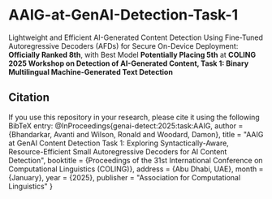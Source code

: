 # AAIG-at-GenAI-Detection-Task-1
Lightweight and Efficient AI-Generated Content Detection Using Fine-Tuned Autoregressive Decoders (AFDs) for Secure On-Device Deployment: **Officially Ranked 8th**, with Best Model **Potentially Placing 5th** at **COLING 2025 Workshop on Detection of AI-Generated Content, Task 1: Binary Multilingual Machine-Generated Text Detection**


## Citation

If you use this repository in your research, please cite it using the following BibTeX entry:
@InProceedings{genai-detect:2025:task:AAIG,
author = {Bhandarkar, Avanti and Wilson, Ronald and Woodard, Damon},
title = "AAIG at GenAI Content Detection Task 1: Exploring Syntactically-Aware, Resource-Efficient Small Autoregressive Decoders for AI Content Detection",
booktitle = {Proceedings of the 31st International Conference on Computational Linguistics (COLING)},
address = {Abu Dhabi, UAE},
month = {January},
year = {2025}, publisher = "Association for Computational Linguistics"
}
